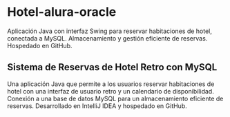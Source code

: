 # Hotel-alura-oracle
Aplicación Java con interfaz Swing para reservar habitaciones de hotel, conectada a MySQL. Almacenamiento y gestión eficiente de reservas. Hospedado en GitHub.
## Sistema de Reservas de Hotel Retro con MySQL

Una aplicación Java que permite a los usuarios reservar habitaciones de hotel con una interfaz de usuario retro y un calendario de disponibilidad. Conexión a una base de datos MySQL para un almacenamiento eficiente de reservas. Desarrollado en IntelliJ IDEA y hospedado en GitHub.

